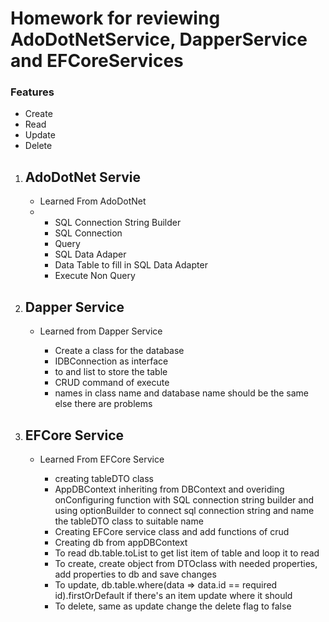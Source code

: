 <h1>Homework for reviewing AdoDotNetService, DapperService and EFCoreServices</h1>
<h3>Features</h3>
<ul>
  <li>Create</li>
  <li>Read</li>
  <li>Update</li>
  <li>Delete</li>
</ul>
<ol>
  <li><h2>AdoDotNet Servie</h2></li>
  <ul><li>Learned From AdoDotNet</li>
  <li><ul>
    <li>SQL Connection String Builder</li>
    <li>SQL Connection</li>
    <li>Query</li>
    <li>SQL Data Adaper</li>
    <li>Data Table to fill in SQL Data Adapter</li>
    <li>Execute Non Query</li>
  </ul></li>
  </ul>
  
  <li><h2>Dapper Service</h2></li>
  <ul>
    <li>Learned from Dapper Service</li>
  <ul>
    <li>Create a class for the database</li>
    <li>IDBConnection as interface</li>
    <li> <dynamic> to <ClassName> and list to store the table </li>
    <li>CRUD command of execute</li>
    <li>names in class name and database name should be the same else there are problems</li>
  </ul>
  </ul>
  
  <li><h2>EFCore Service</h2></li>
  <ul><li>Learned From EFCore Service</li>
  <ul>
    <li>creating tableDTO class</li>
    <li>AppDBContext inheriting from DBContext and overiding onConfiguring function with SQL connection string builder and using optionBuilder to connect sql connection string and name the tableDTO class to suitable name </li>
    <li>Creating EFCore service class and add functions of crud</li>
    <li>Creating db from appDBContext</li>
    <li>To read db.table.toList to get list item of table and loop it to read</li>
    <li>To create, create object from DTOclass with needed properties, add properties to db and save changes </li>
    <li>To update, db.table.where(data => data.id == required id).firstOrDefault if there's an item update where it should</li>
    <li>To delete, same as update change the delete flag to false</li>
  </ul>
  </ul>
  


  
 
</ol>

